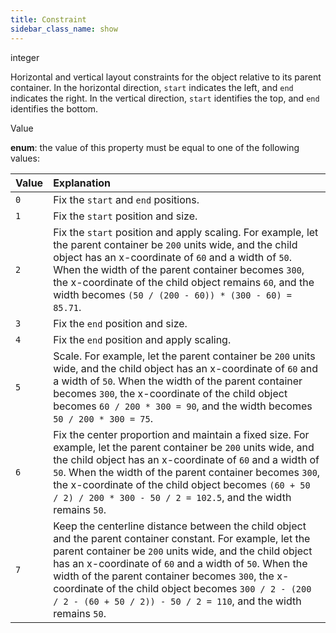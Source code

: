 ```yaml
---
title: Constraint
sidebar_class_name: show
---
```


<div className="section-type">

<div className="badge-type">integer</div>

</div>

Horizontal and vertical layout constraints for the object relative to its parent container.
In the horizontal direction, `start` indicates the left, and `end` indicates the right.
In the vertical direction, `start` identifies the top, and `end` identifies the bottom.

<div className="property-item">

Value

<div className="value-description">

**enum**: the value of this property must be equal to one of the following values:

| Value | Explanation                                                                                                                                                                                                                                                                                                                                                                                                                                                |
| :---- | :--------------------------------------------------------------------------------------------------------------------------------------------------------------------------------------------------------------------------------------------------------------------------------------------------------------------------------------------------------------------------------------------------------------------------------------------------------- |
| `0`   | <div className="enum-description">Fix the `start` and `end` positions.</div>                                                                                                                                                                                                                                                                                                                                                                               |
| `1`   | <div className="enum-description">Fix the `start` position and size.</div>                                                                                                                                                                                                                                                                                                                                                                                 |
| `2`   | <div className="enum-description">Fix the `start` position and apply scaling.&#xA;For example, let the parent container be `200` units wide, and the child object has an x-coordinate of `60` and a width of `50`. When the width of the parent container becomes `300`, the x-coordinate of the child object remains `60`, and the width becomes `(50 / (200 - 60)) * (300 - 60) = 85.71`.</div>                                                          |
| `3`   | <div className="enum-description">Fix the `end` position and size.</div>                                                                                                                                                                                                                                                                                                                                                                                   |
| `4`   | <div className="enum-description">Fix the `end` position and apply scaling.</div>                                                                                                                                                                                                                                                                                                                                                                          |
| `5`   | <div className="enum-description">Scale.&#xA;For example, let the parent container be `200` units wide, and the child object has an x-coordinate of `60` and a width of `50`. When the width of the parent container becomes `300`, the x-coordinate of the child object becomes `60 / 200 * 300 = 90`, and the width becomes `50 / 200 * 300 = 75`.</div>                                                                                                 |
| `6`   | <div className="enum-description">Fix the center proportion and maintain a fixed size.&#xA;For example, let the parent container be `200` units wide, and the child object has an x-coordinate of `60` and a width of `50`. When the width of the parent container becomes `300`, the x-coordinate of the child object becomes `(60 + 50 / 2) / 200 * 300 - 50 / 2 = 102.5`, and the width remains `50`.</div>                                             |
| `7`   | <div className="enum-description">Keep the centerline distance between the child object and the parent container constant.&#xA;For example, let the parent container be `200` units wide, and the child object has an x-coordinate of `60` and a width of `50`. When the width of the parent container becomes `300`, the x-coordinate of the child object becomes `300 / 2 - (200 / 2 - (60 + 50 / 2)) - 50 / 2 = 110`, and the width remains `50`.</div> |

</div>

</div>
